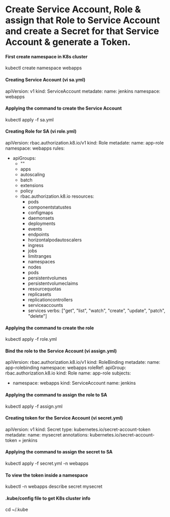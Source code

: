 # Create Service Account, Role & assign that Role to Service Account and create a Secret for that Service Account & generate a Token.


#### First create namespace in K8s cluster
kubectl create namespace webapps


#### Creating Service Account (vi sa.yml)
apiVersion: v1
kind: ServiceAccount
metadate:
  name: jenkins
  namespace: webapps

#### Applying the command to create the Service Account
kubectl apply -f sa.yml


####  Creating Role for SA (vi role.yml)
apiVersion: rbac.authorization.k8.io/v1
kind: Role
metadate:
  name: app-role
  namespace: webapps
rules:
  - apiGroups:
    - ""
    - apps
    - autoscaling
    - batch
    - extensions
    - policy
    - rbac.authorization.k8.io
    resources:
      - pods
      - componentstatustes
      - configmaps
      - daemonsets
      - deployments
      - events
      - endpoints
      - horizontalpodautoscalers
      - ingress
      - jobs
      - limitranges
      - namespaces
      - nodes
      - pods
      - persistentvolumes
      - persistentvolumeclaims
      - resourcequotas
      - replicasets
      - replicationcontrollers
      - serviceaccounts
      - services
    verbs: ["get", "list", "watch", "create", "update", "patch", "delete"]

#### Applying the command to create the role
kubectl apply -f role.yml


#### Bind the role to the Service Account (vi assign.yml)
apiVersion: rbac.authorization.k8.io/v1
kind: RoleBinding
metadate:
  name: app-rolebinding
  namespace: webapps
roleRef:
  apiGroup: rbac.authorization.k8.io
  kind: Role
  name: app-role
subjects:
- namespace: webapps
  kind: ServiceAccount
  name: jenkins

#### Applying the command to assign the role to SA
kubectl apply -f assign.yml


#### Creating token for the Service Account (vi secret.yml)
apiVersion: v1
kind: Secret
type: kubernetes.io/secret-account-token
metadate:
  name: mysecret
  annotations:
    kubernetes.io/secret-account-token = jenkins

#### Applying the command to assign the secret to SA
kubectl apply -f secret.yml -n webapps

#### To view the token inside a namespace
kubectl -n webapps describe secret mysecret


#### .kube/config file to get K8s cluster info
cd ~/.kube